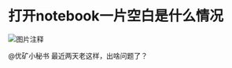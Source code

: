 # 打开notebook一片空白是什么情况

![图片注释](http://storage-uqer.datayes.com/571e03af228e5b633f7b9358/0b12353a-c02f-11e6-b6a9-0242ac140002)

@优矿小秘书
最近两天老这样，出啥问题了？